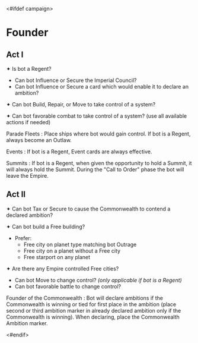 <#ifdef campaign>
# Founder

## Act I

✦ Is bot a Regent?

- Can bot Influence or Secure the Imperial Council?
- Can bot Influence or Secure a card which would enable it to declare an ambition?

✦ Can bot Build, Repair, or Move to take control of a system?

✦ Can bot favorable combat to take control of a system? (use all available actions if needed)

Parade Fleets
: Place ships where bot would gain control. If bot is a Regent, always become an Outlaw.

Events
: If bot is a Regent, Event cards are always effective.

Summits
: If bot is a Regent, when given the opportunity to hold a Summit, it will always hold the Summit. During the "Call to Order" phase the bot will leave the Empire.

## Act II

✦ Can bot Tax or Secure to cause the Commonwealth to contend a declared ambition?

✦ Can bot build a Free building?

- Prefer:
	- Free city on planet type matching bot Outrage
	- Free city on a planet without a Free city
	- Free starport on any planet

✦ Are there any Empire controlled Free cities?

- Can bot Move to change control? *(only applicable if bot is a Regent)*
- Can bot favorable battle to change control?

Founder of the Commonwealth
: Bot will declare ambitions if the Commonwealth is winning or tied for first place in the ambition (place second or third ambition marker in already declared ambition only if the Commonwealth is winning). When declaring, place the Commonwealth Ambition marker.

<div class="pagebreak"> </div>
<#endif>